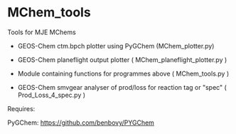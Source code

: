 MChem_tools
===========

Tools for MJE MChems

- GEOS-Chem ctm.bpch plotter using PyGChem (MChem_plotter.py)

- GEOS-Chem planeflight output plotter ( MChem_planeflight_plotter.py )

- Module containing functions for programmes above ( MChem_tools.py )

- GEOS-Chem smvgear analyser of prod/loss for reaction tag or "spec" ( Prod_Loss_4_spec.py ) 

Requires:

PyGChem: https://github.com/benbovy/PYGChem

